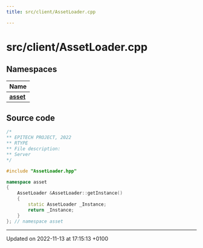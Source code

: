 ```yaml
---
title: src/client/AssetLoader.cpp

---
```


# src/client/AssetLoader.cpp



## Namespaces

| Name           |
| -------------- |
| **[asset](Namespaces/namespaceasset.md)**  |




## Source code

```cpp
/*
** EPITECH PROJECT, 2022
** RTYPE
** File description:
** Server
*/

#include "AssetLoader.hpp"

namespace asset
{
    AssetLoader &AssetLoader::getInstance()
    {
        static AssetLoader _Instance;
        return _Instance;
    }
}; // namespace asset
```


-------------------------------

Updated on 2022-11-13 at 17:15:13 +0100
